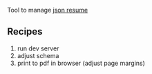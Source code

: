 Tool to manage [json resume](https://jsonresume.org/)

## Recipes

1. run dev server
2. adjust schema
3. print to pdf in browser (adjust page margins)
